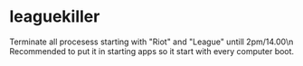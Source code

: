# leaguekiller

Terminate all procesess starting with "Riot" and "League" untill 2pm/14.00\n
Recommended to put it in starting apps so it start with every computer boot.
